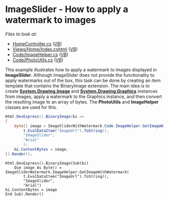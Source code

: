 
# ImageSlider - How to apply a watermark to images

*Files to look at:*
* [HomeController.cs](./CS/ImageSliderWithWatermark/Controllers/HomeController.cs) ([VB](./VB/ImageSliderWatermark/Controllers/HomeController.vb))
* [Views/Home/Index.cshtml](./CS/ImageSliderWithWatermark/Views/Home/Index.cshtml) ([VB](./VB/ImageSliderWatermark/Views/Home/Index.vbhtml))
* [Code/ImageHelper.cs](./CS/ImageSliderWithWatermark/Code/ImageHelper.cs) ([VB](./VB/ImageSliderWatermark/Code/ImageHelper.vb))
* [Code/PhotoUtils.cs](./CS/ImageSliderWithWatermark/Code/PhotoUtils.cs) ([VB](./VB/ImageSliderWatermark/Code/PhotoUtils.vb))

This example illustrates how to apply a watermark to images displayed in **ImageSlider**. Although ImageSlider does not provide the functionality to apply watermarks out of the box, this task can be done by creating an item template that contains the BinaryImage extension. The main idea is to create [**System.Drawing.Image**](https://docs.microsoft.com/en-us/dotnet/api/system.drawing.image?view=netframework-4.7.2) and [**System.Drawing.Graphics**](https://docs.microsoft.com/en-us/dotnet/api/system.drawing.graphics?view=netframework-4.7.2) instances from images, apply a watermark to the Graphics instance, and then convert the resulting image to an array of bytes. The **PhotoUtils** and **ImageHelper** classes are used for this.
```csharp
Html.DevExpress().BinaryImage(bi =>
{
    byte[] image = ImageSliderWithWatermark.Code.ImageHelper.GetImageWithWatermark(
        t.EvalDataItem("ImageUrl").ToString(),
        "ImageSlider",
        "Arial"
        );
    bi.ContentBytes = image;
}).Render();
```
```vbnet
Html.DevExpress().BinaryImage(Sub(bi)
	Dim image As Byte() = ImageSliderWatermark.ImageHelper.GetImageWithWatermark(
		t.EvalDataItem("ImageUrl").ToString(),
		"ImageSlider",
		"Arial")
bi.ContentBytes = image
End Sub).Render()
```
